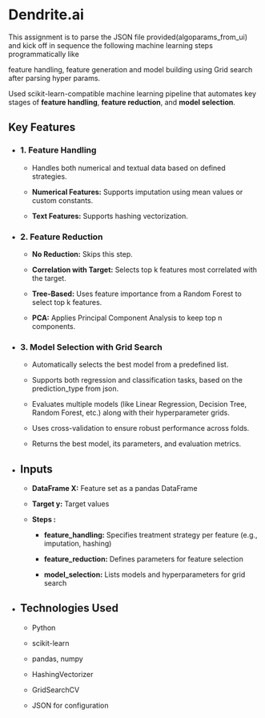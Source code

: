 # Dendrite.ai
This assignment is to parse the JSON file provided(algoparams_from_ui) and kick off in sequence the following machine learning steps programmatically like 

feature handling, feature generation and model building using Grid search after parsing hyper params. 

Used scikit-learn-compatible machine learning pipeline that automates key stages of **feature handling**, **feature reduction**, and **model selection**.
## Key Features
- ### 1. Feature Handling
  
   - Handles both numerical and textual data based on defined strategies. 
   
   - **Numerical Features:** Supports imputation using mean values or custom constants. 
   
   - **Text Features:** Supports hashing vectorization. 
   
- ### 2. Feature Reduction
  
   - **No Reduction:** Skips this step. 
   
   - **Correlation with Target:** Selects top k features most correlated with the target. 
   
   - **Tree-Based:** Uses feature importance from a Random Forest to select top k features. 
   
   - **PCA:** Applies Principal Component Analysis to keep top n components. 

- ### 3. Model Selection with Grid Search
  
   - Automatically selects the best model from a predefined list. 
   
   - Supports both regression and classification tasks, based on the prediction_type from json. 
   
   - Evaluates multiple models (like Linear Regression, Decision Tree, Random Forest, etc.) along with their hyperparameter grids. 
   
   - Uses cross-validation to ensure robust performance across folds. 
   
   - Returns the best model, its parameters, and evaluation metrics. 

- ## Inputs
  
   - **DataFrame X:** Feature set as a pandas DataFrame 
   
   - **Target y:** Target values  
   
   - **Steps :** 
   
       - **feature_handling:** Specifies treatment strategy per feature (e.g., imputation, hashing) 
         
       - **feature_reduction:** Defines parameters for feature selection 
         
       - **model_selection:** Lists models and hyperparameters for grid search 


- ## Technologies Used
   - Python 
   
   - scikit-learn  
   
   - pandas, numpy  
   
   - HashingVectorizer 
   
   - GridSearchCV 
   
   - JSON for configuration         
   
